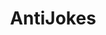 ---
title: AntiJokes
crosslinks:
- AntiAntiJokes
- Jokes
- tmsbmeta
- antiantiantijokes
- SubAutoCorrectBot
- AskReddit
- darkjokes
- theydidthefuckyou
- PrequelMemes
- ComedyCemetery
- iamverysmart
- counting
- ShitLiberalsSay
- dadjokes
- bonehurtingjuice
- AntiJakes
- totallynotrobots
- SuicideWatch
- announcements
- CAHbot
---